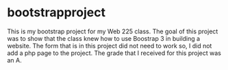 # bootstrapproject
This is my bootstrap project for my Web 225 class. The goal of this project was to show 
that the class knew how to use Boostrap 3 in building a website. The form that is in this project
did not need to work so, I did not add a php page to the project.
The grade that I received for this project was an A. 
